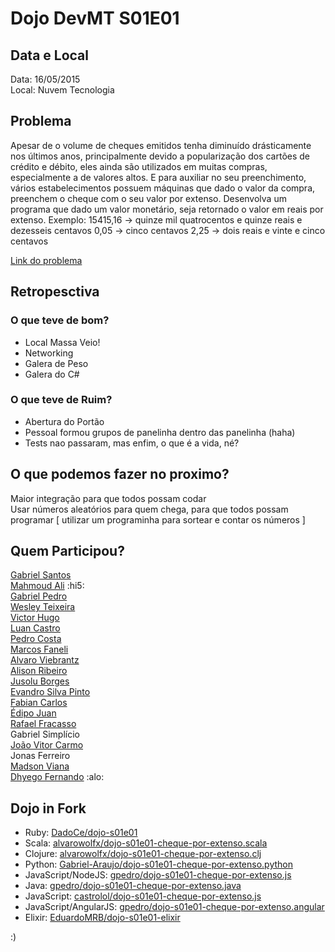 # Dojo DevMT S01E01

## Data e Local
Data: 16/05/2015  
Local: Nuvem Tecnologia  

## Problema
Apesar de o volume de cheques emitidos tenha diminuído drásticamente nos últimos anos,
principalmente devido a popularização dos cartões de crédito e débito, eles ainda são
utilizados em muitas compras, especialmente a de valores altos. E para auxiliar no seu
preenchimento, vários estabelecimentos possuem máquinas que dado o valor da compra,
preenchem o cheque com o seu valor por extenso.
Desenvolva um programa que dado um valor monetário, seja retornado o valor em reais
por extenso.
Exemplo:
15415,16 -> quinze mil quatrocentos e quinze reais e dezesseis centavos
0,05 -> cinco centavos
2,25 -> dois reais e vinte e cinco centavos

[Link do problema](http://dojopuzzles.com/problemas/exibe/cheque-por-extenso/)

## Retropesctiva
### O que teve de bom?
* Local Massa Veio!  
* Networking  
* Galera de Peso  
* Galera do C#

### O que teve de Ruim?
* Abertura do Portão	  
* Pessoal formou grupos de panelinha dentro das panelinha (haha)  
* Tests nao passaram, mas enfim, o que é a vida, né?  

## O que podemos fazer no proximo?
Maior integração para que todos possam codar  
Usar números aleatórios para quem chega, para que todos possam programar [ utilizar um programinha para sortear e contar os números ]

## Quem Participou?
[Gabriel Santos](https://github.com/Gabriel-Araujo)  
[Mahmoud Ali](https://github.com/akamud) :hi5:  
[Gabriel Pedro](https://github.com/gpedro)  
[Wesley Teixeira](https://github.com/wesleyteixeira)  
[Victor Hugo](https://github.com/victorhsn)  
[Luan Castro](https://github.com/castrolol)  
[Pedro Costa](https://github.com/pedrofcj)  
[Marcos Faneli](https://github.com/marcosfaneli)  
[Alvaro Viebrantz](https://github.com/alvarowolfx)  
[Alison Ribeiro](https://github.com/asr008)  
[Jusolu Borges](https://github.com/jotace1992)  
[Evandro Silva Pinto](https://github.com/EvandroSilvaPinto)  
[Fabian Carlos](https://github.com/fabiancarlos)  
[Édipo Juan](https://github.com/edipojs)  
[Rafael Fracasso](https://github.com/rafaelfracasso)  
Gabriel Simplício  
[João Vitor Carmo](https://github.com/jvitor83)  
Jonas Ferreiro  
[Madson Viana](https://github.com/madsonviana)  
[Dhyego Fernando](https://github.com/dhyegofernando) :alo:  

## Dojo in Fork

* Ruby: [DadoCe/dojo-s01e01](https://github.com/DadoCe/fork-in-dojo/tree/master/dojo-s01e01-ruby)
* Scala: [alvarowolfx/dojo-s01e01-cheque-por-extenso.scala](https://github.com/alvarowolfx/dojo-s01e01-cheque-por-extenso.scala)
* Clojure: [alvarowolfx/dojo-s01e01-cheque-por-extenso.clj](https://github.com/alvarowolfx/dojo-s01e01-cheque-por-extenso.clj)
* Python: [Gabriel-Araujo/dojo-s01e01-cheque-por-extenso.python](https://github.com/Gabriel-Araujo/dojo-s01e01-cheque-por-extenso.python)
* JavaScript/NodeJS: [gpedro/dojo-s01e01-cheque-por-extenso.js](https://github.com/gpedro/dojo-s01e01-cheque-por-extenso.js)
* Java: [gpedro/dojo-s01e01-cheque-por-extenso.java](https://github.com/gpedro/dojo-s01e01-cheque-por-extenso.java)
* JavaScript: [castrolol/dojo-s01e01-cheque-por-extenso.js](https://github.com/castrolol/dojo-s01e01-cheque-por-extenso.js)
* JavaScript/AngularJS: [gpedro/dojo-s01e01-cheque-por-extenso.angular](https://github.com/gpedro/dojo-s01e01-cheque-por-extenso.angular)
* Elixir: [EduardoMRB/dojo-s01e01-elixir](https://github.com/EduardoMRB/dojo-s01e01-elixir)

:)
